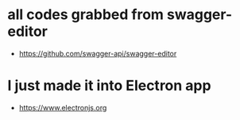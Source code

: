 # all codes grabbed from swagger-editor
- https://github.com/swagger-api/swagger-editor

# I just made it into Electron app
- https://www.electronjs.org